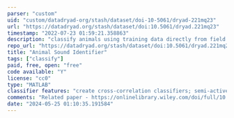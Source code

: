 ```yaml
---
parser: "custom"
uid: "custom/datadryad-org/stash/dataset/doi-10-5061/dryad-221mq23"
url: "https://datadryad.org/stash/dataset/doi:10.5061/dryad.221mq23"
timestamp: "2022-07-23 01:59:21.358863"
description: "classify animals using training data directly from field recordings, without reference libraries"
repo_url: "https://datadryad.org/stash/dataset/doi:10.5061/dryad.221mq23"
title: "Animal Sound Identifier"
tags: ["classify"]
paid, free, open: "free"
code available: "Y"
license: "cc0"
type: "MATLAB"
classifier features: "create cross-correlation classifiers; semi-active learning approach to create classifiers with little initial training data"
comments: "Related paper - https://onlinelibrary.wiley.com/doi/full/10.1111/ele.13092"
date: "2024-05-25 01:10:35.191584"
---
```

